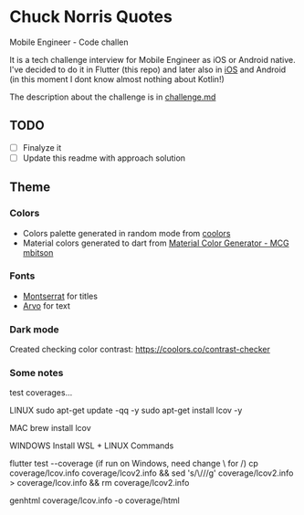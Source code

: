# Chuck Norris Quotes

Mobile Engineer - Code challen

It is a tech challenge interview for Mobile Engineer as iOS or Android native.
I've decided to do it in Flutter (this repo) and later also in [iOS](https://github.com/GabrielRozendo/ChuckNorris_iOS) and Android (in this moment I dont know almost nothing about Kotlin!)

The description about the challenge is in [challenge.md](challenge/challenge.md)

## TODO

- [ ] Finalyze it
- [ ] Update this readme with approach solution

## Theme

### Colors

- Colors palette generated in random mode from [coolors](https://coolors.co/eaefbd-c9e3ac-90be6d-ea9010-37371f-191919)
- Material colors generated to dart from [Material Color Generator - MCG mbitson](http://mcg.mbitson.com/#!?greenmunsell=%2300a878&lightyellow=%23f0fadc&goldcrayola=%23f3c178&orangesoda=%23fe5e41&eerieblack=%23191919&themename=PrimaryTheme)

### Fonts

- [Montserrat](https://fonts.google.com/specimen/Montserrat) for titles
- [Arvo](https://fonts.google.com/specimen/Arvo) for text

### Dark mode

Created checking color contrast: <https://coolors.co/contrast-checker>

### Some notes

test coverages...

LINUX
sudo apt-get update -qq -y
sudo apt-get install lcov -y

MAC
brew install lcov

WINDOWS
Install WSL + LINUX Commands

flutter test --coverage
(if run on Windows, need change \ for /)
cp coverage/lcov.info coverage/lcov2.info && sed 's/\\/\//g' coverage/lcov2.info > coverage/lcov.info && rm coverage/lcov2.info

genhtml coverage/lcov.info -o coverage/html
